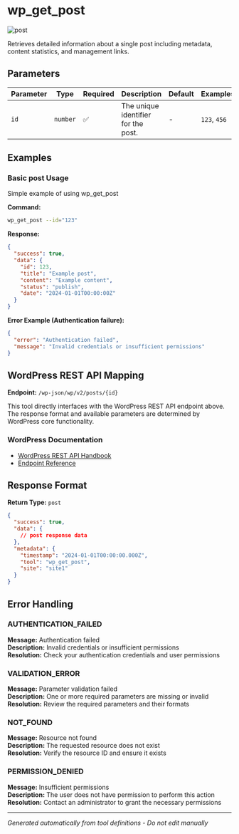 # wp_get_post

![post](https://img.shields.io/badge/category-post-lightgrey)

Retrieves detailed information about a single post including metadata, content statistics, and management links.

## Parameters

| Parameter | Type | Required | Description | Default | Examples |
|-----------|------|----------|-------------|---------|----------|
| `id` | `number` | ✅ | The unique identifier for the post. | - | `123`, `456` |

## Examples

### Basic post Usage

Simple example of using wp_get_post

**Command:**
```bash
wp_get_post --id="123"
```

**Response:**
```json
{
  "success": true,
  "data": {
    "id": 123,
    "title": "Example post",
    "content": "Example content",
    "status": "publish",
    "date": "2024-01-01T00:00:00Z"
  }
}
```

**Error Example (Authentication failure):**
```json
{
  "error": "Authentication failed",
  "message": "Invalid credentials or insufficient permissions"
}
```


## WordPress REST API Mapping

**Endpoint:** `/wp-json/wp/v2/posts/{id}`

This tool directly interfaces with the WordPress REST API endpoint above. The response format and available parameters are determined by WordPress core functionality.

### WordPress Documentation
- [WordPress REST API Handbook](https://developer.wordpress.org/rest-api/)
- [Endpoint Reference](https://developer.wordpress.org/rest-api/reference/)




## Response Format

**Return Type:** `post`

```json
{
  "success": true,
  "data": {
    // post response data
  },
  "metadata": {
    "timestamp": "2024-01-01T00:00:00.000Z",
    "tool": "wp_get_post",
    "site": "site1"
  }
}
```

## Error Handling

### AUTHENTICATION_FAILED

**Message:** Authentication failed  
**Description:** Invalid credentials or insufficient permissions  
**Resolution:** Check your authentication credentials and user permissions


### VALIDATION_ERROR

**Message:** Parameter validation failed  
**Description:** One or more required parameters are missing or invalid  
**Resolution:** Review the required parameters and their formats


### NOT_FOUND

**Message:** Resource not found  
**Description:** The requested resource does not exist  
**Resolution:** Verify the resource ID and ensure it exists


### PERMISSION_DENIED

**Message:** Insufficient permissions  
**Description:** The user does not have permission to perform this action  
**Resolution:** Contact an administrator to grant the necessary permissions




---

*Generated automatically from tool definitions - Do not edit manually*
